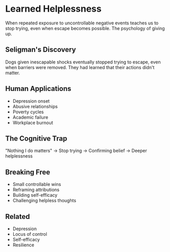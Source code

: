 # Learned Helplessness

When repeated exposure to uncontrollable negative events teaches us to stop trying, even when escape becomes possible. The psychology of giving up.

## Seligman's Discovery
Dogs given inescapable shocks eventually stopped trying to escape, even when barriers were removed. They had learned that their actions didn't matter.

## Human Applications
- Depression onset
- Abusive relationships
- Poverty cycles
- Academic failure
- Workplace burnout

## The Cognitive Trap
"Nothing I do matters" → Stop trying → Confirming belief → Deeper helplessness

## Breaking Free
- Small controllable wins
- Reframing attributions
- Building self-efficacy
- Challenging helpless thoughts

## Related
- Depression
- Locus of control
- Self-efficacy
- Resilience